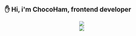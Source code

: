 ## ✋ Hi, i'm ChocoHam, frontend developer

<div align="center">
  <img src="https://github-readme-stats.vercel.app/api/top-langs/?username=banma1234&layout=compact&hide=c%2B%2B,c" />
  <br/>
  <img src="https://github-readme-stats.vercel.app/api?username=banma1234&hide_rank=true&&show_icons=true" />
</div>
